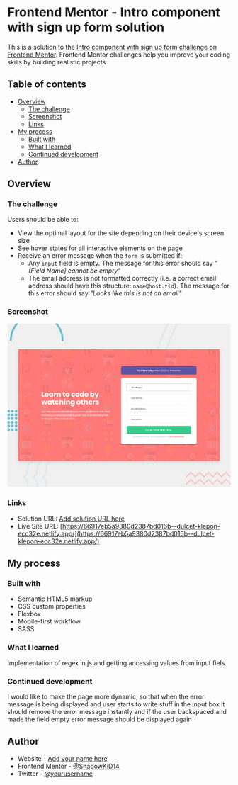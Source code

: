 # Frontend Mentor - Intro component with sign up form solution

This is a solution to the [Intro component with sign up form challenge on Frontend Mentor](https://www.frontendmentor.io/challenges/intro-component-with-signup-form-5cf91bd49edda32581d28fd1). Frontend Mentor challenges help you improve your coding skills by building realistic projects. 

## Table of contents

- [Overview](#overview)
  - [The challenge](#the-challenge)
  - [Screenshot](#screenshot)
  - [Links](#links)
- [My process](#my-process)
  - [Built with](#built-with)
  - [What I learned](#what-i-learned)
  - [Continued development](#continued-development)
- [Author](#author)

## Overview

### The challenge

Users should be able to:

- View the optimal layout for the site depending on their device's screen size
- See hover states for all interactive elements on the page
- Receive an error message when the `form` is submitted if:
  - Any `input` field is empty. The message for this error should say *"[Field Name] cannot be empty"*
  - The email address is not formatted correctly (i.e. a correct email address should have this structure: `name@host.tld`). The message for this error should say *"Looks like this is not an email"*

### Screenshot

![Design preview](./design/desktop-preview.jpg)

### Links

- Solution URL: [Add solution URL here](https://your-solution-url.com)
- Live Site URL: [https://66917eb5a9380d2387bd016b--dulcet-klepon-ecc32e.netlify.app/](https://66917eb5a9380d2387bd016b--dulcet-klepon-ecc32e.netlify.app/)

## My process

### Built with

- Semantic HTML5 markup
- CSS custom properties
- Flexbox
- Mobile-first workflow
- SASS

### What I learned

Implementation of regex in js and getting accessing values from input fiels.

### Continued development

I would like to make the page more dynamic, so that when the error message is being displayed and user starts to write stuff in the input
box it should remove the error message instantly and if the user backspaced and made the field empty error message should be displayed again

## Author

- Website - [Add your name here](https://www.your-site.com)
- Frontend Mentor - [@ShadowKiD14](https://www.frontendmentor.io/profile/ShadowKiD14)
- Twitter - [@yourusername](https://www.twitter.com/yourusername)

